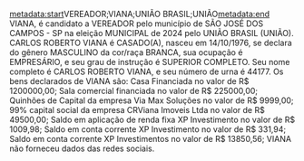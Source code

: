 <metadata:start>VEREADOR;VIANA;UNIÃO BRASIL;UNIÃO<metadata:end>
VIANA, é candidato a VEREADOR pelo município de SÃO JOSÉ DOS CAMPOS - SP na eleição MUNICIPAL de 2024 pelo UNIÃO BRASIL (UNIÃO). CARLOS ROBERTO VIANA é CASADO(A), nasceu em 14/10/1976, se declara do gênero MASCULINO da cor/raça BRANCA, sua ocupação é EMPRESÁRIO, e seu grau de instrução é SUPERIOR COMPLETO. Seu nome completo é CARLOS ROBERTO VIANA, e seu número de urna é 44177.
Os bens declarados de VIANA são: Casa Financiada no valor de R$ 1200000,00; Sala comercial financiada no valor de R$ 225000,00; Quinhões de Capital da empresa Via Max Soluções no valor de R$ 9999,00; 99% capital social da empresa CRViana Imoveis Ltda no valor de R$ 49500,00; Saldo em aplicação de renda fixa  XP Investimento no valor de R$ 1009,98; Saldo em conta corrente XP Investimento no valor de R$ 331,94; Saldo em conta corrente XP Investimentos no valor de R$ 13850,56; 
VIANA não forneceu dados das redes sociais.